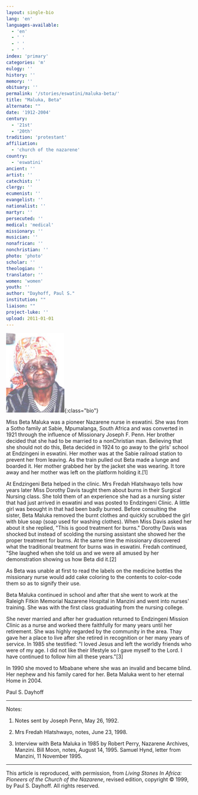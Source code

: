 ```yaml
---
layout: single-bio
lang: 'en'
languages-available:
  - 'en'
  - ' '
  - ' '
  - ' '
index: 'primary'
categories: 'm'
eulogy: ''
history: ''
memory: ''
obituary: ''
permalink: '/stories/eswatini/maluka-beta/'
title: "Maluka, Beta"
alternate: ""
date: '1912-2004'
century:
  - '21st'
  - '20th'
tradition: 'protestant'
affiliation:
  - 'church of the nazarene'
country:
  - 'eswatini'
ancient: ''
artist: ''
catechist: ''
clergy: ''
ecumenist: ''
evangelist: ''
nationalist: ''
martyr: ''
persecuted: ''
medical: 'medical'
missionary: ''
musician: ''
nonafrican: ''
nonchristian: ''
photo: 'photo'
scholar: ''
theologian: ''
translator: ''
women: 'women'
youth: ''
author: "Dayhoff, Paul S."
institution: ""
liaison: ""
project-luke: ''
upload: 2011-01-01
---
```


![Beta Maluka](/images/bio-pics/eswatini/maluka-beta/maluka_beta.jpg){:class="bio"}

Miss Beta Maluka was a pioneer Nazarene nurse in eswatini. She was from a Sotho family at Sabie, Mpumalanga, South Africa and was converted in 1921 through the influence of Missionary Joseph F. Penn.  Her brother decided that she had to be married to a nonChristian man.  Believing that she should not do this, Beta decided in 1924 to go away to the girls' school at Endzingeni in eswatini.  Her mother was at the Sabie railroad station to prevent her from leaving.  As the train pulled out Beta made a lunge and boarded it.  Her mother grabbed her by the jacket she was wearing.  It tore away and her mother  was left on the platform holding it.[1]

At Endzingeni Beta helped in the clinic. Mrs Fredah Hlatshwayo tells how years later Miss Dorothy Davis taught them about burns  in their Surgical Nursing class.  She told them of  an experience she had as a nursing sister that had just arrived in eswatini and was posted to Endzingeni Clinic.  A little girl was beought in that had been badly burned.  Before consulting the sister, Beta Maluka removed the burnt clothes and quickly scrubbed the girl with blue soap (soap used for washing clothes).  When Miss Davis asked her about it she replied, "This is good treatment for burns."  Dorothy Davis was shocked but instead of scolding the nursing assistant she showed her the proper treatment for burns.  At the same time the missionary discovered what the traditional treatment for burns was in eswatini.  Fredah continued, "She laughed when she told us and we were all amused by her demonstration showing us how Beta did it.[2]

As Beta was unable at first to read the labels on the medicine bottles the missionary nurse would add cake coloring to the contents to color-code them so as to signify their use.

Beta Maluka continued in school and  after that she went to work at the Raleigh Fitkin Memorial Nazarene Hospital in Manzini and went into nurses' training.  She was with the first class graduating from the nursing college.

She never married and after her graduation returned to Endzingeni Mission Clinic as a nurse and worked there faithfully for many years until her retirement.  She was highly regarded by the community in the area. Thay gave her a place to live after she retired in recognition or her many years of service.  In 1985 she testified: "I loved Jesus and left the worldly friends who were of my age.  I did not like their lifestyle so I gave myself to the Lord.  I have continued to follow him all these years."[3]

In 1990 she moved to Mbabane where she was an invalid and became blind.  Her nephew and his family cared for her.  Beta Maluka went to her eternal Home in 2004.

Paul S. Dayhoff

---

Notes:

1. Notes sent by Joseph Penn, May 26, 1992.

2. Mrs Fredah Hlatshwayo, notes, June 23, 1998.

3. Interview with Beta Maluka in 1985 by Robert Perry, Nazarene Archives, Manzini.  Bill Moon, notes, August 14, 1995.   Samuel Hynd, letter from Manzini, 11 November 1995.

---

This article is reproduced, with permission, from *Living Stones In Africa: Pioneers of the Church of the Nazarene*, revised edition, copyright &copy; 1999, by Paul S. Dayhoff.  All rights reserved.
